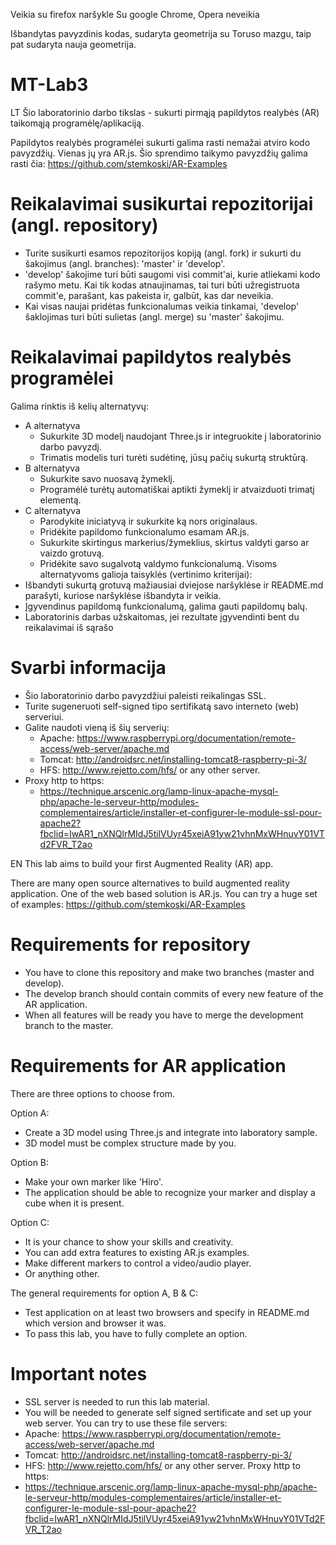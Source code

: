 ﻿
Veikia su firefox naršykle
Su google Chrome, Opera neveikia

Išbandytas pavyzdinis kodas, sudaryta geometrija su Toruso mazgu, taip pat sudaryta nauja geometrija.



# MT-Lab3
LT
Šio laboratorinio darbo tikslas - sukurti pirmąją papildytos realybės (AR) taikomąją programėlę/aplikaciją.

Papildytos realybės programėlei sukurti galima rasti nemažai atviro kodo pavyzdžių. Vienas jų yra AR.js. Šio sprendimo taikymo pavyzdžių galima rasti čia: https://github.com/stemkoski/AR-Examples

# Reikalavimai susikurtai repozitorijai (angl. repository)
  - Turite susikurti esamos repozitorijos kopiją (angl. fork) ir sukurti du šakojimus (angl. branches): 'master' ir 'develop'.
  - 'develop' šakojime turi būti saugomi visi commit'ai, kurie atliekami kodo rašymo metu. Kai tik kodas atnaujinamas, tai turi būti užregistruota commit'e, parašant, kas pakeista ir, galbūt, kas dar neveikia.
  - Kai visas naujai pridėtas funkcionalumas veikia tinkamai, 'develop' šaklojimas turi būti sulietas (angl. merge) su 'master' šakojimu.
  
# Reikalavimai papildytos realybės programėlei
Galima rinktis iš kelių alternatyvų:
  - A alternatyva
    - Sukurkite 3D modelį naudojant Three.js ir integruokite į laboratorinio darbo pavyzdį.
    - Trimatis modelis turi turėti sudėtinę, jūsų pačių sukurtą struktūrą.
  - B alternatyva
    - Sukurkite savo nuosavą žymeklį.
    - Programėlė turėtų automatiškai aptikti žymeklį ir atvaizduoti trimatį elementą.
  - C alternatyva
    - Parodykite iniciatyvą ir sukurkite ką nors originalaus.
    - Pridėkite papildomo funkcionalumo esamam AR.js.
    - Sukurkite skirtingus markerius/žymeklius, skirtus valdyti garso ar vaizdo grotuvą.
    - Pridėkite savo sugalvotą valdymo funkcionalumą.
Visoms alternatyvoms galioja taisyklės (vertinimo kriterijai):
  - Išbandyti sukurtą grotuvą mažiausiai dviejose naršyklėse ir README.md parašyti, kuriose naršyklėse išbandyta ir veikia.
  - Įgyvendinus papildomą funkcionalumą, galima gauti papildomų balų.
  - Laboratorinis darbas užskaitomas, jei rezultate įgyvendinti bent du reikalavimai iš sąrašo  

# Svarbi informacija
  - Šio laboratorinio darbo pavyzdžiui paleisti reikalingas SSL.
  - Turite sugeneruoti self-signed tipo sertifikatą savo interneto (web) serveriui. 
  - Galite naudoti vieną iš šių serverių:  
    - Apache: https://www.raspberrypi.org/documentation/remote-access/web-server/apache.md 
    - Tomcat: http://androidsrc.net/installing-tomcat8-raspberry-pi-3/ 
    - HFS: http://www.rejetto.com/hfs/ or any other server.
  - Proxy http to https:
    - https://technique.arscenic.org/lamp-linux-apache-mysql-php/apache-le-serveur-http/modules-complementaires/article/installer-et-configurer-le-module-ssl-pour-apache2?fbclid=IwAR1_nXNQlrMIdJ5tilVUyr45xeiA91yw21vhnMxWHnuvY01VTd2FVR_T2ao  

EN
This lab aims to build your first Augmented Reality (AR) app.

There are many open source alternatives to build augmented reality application. One of the web based solution is AR.js. You can try a huge set of examples: 
https://github.com/stemkoski/AR-Examples

# Requirements for repository
  - You have to clone this repository and make two branches (master and develop).
  - The develop branch should contain commits of every new feature of the AR application.
  - When all features will be ready you have to merge the development branch to the master.

# Requirements for AR application
There are three options to choose from. 

Option A:
  - Create a 3D model using Three.js and integrate into laboratory sample. 
  - 3D model must be complex structure made by you.

Option B:
  - Make your own marker like 'Hiro'.
  - The application should be able to recognize your marker and display a cube when it is present.

Option C:
  - It is your chance to show your skills and creativity.
  - You can add extra features to existing AR.js examples.
  - Make different markers to control a video/audio player.
  - Or anything other.
  
The general requirements for option A, B & C:
  - Test application on at least two browsers and specify in README.md which version and browser it was.
  - To pass this lab, you have to fully complete an option.  
  
# Important notes
  - SSL server is needed to run this lab material.
  - You will be needed to generate self signed sertificate and set up your web server. 
You can try to use these file servers:  
  - Apache: https://www.raspberrypi.org/documentation/remote-access/web-server/apache.md 
  - Tomcat: http://androidsrc.net/installing-tomcat8-raspberry-pi-3/ 
  - HFS: http://www.rejetto.com/hfs/ or any other server.
Proxy http to https:
  - https://technique.arscenic.org/lamp-linux-apache-mysql-php/apache-le-serveur-http/modules-complementaires/article/installer-et-configurer-le-module-ssl-pour-apache2?fbclid=IwAR1_nXNQlrMIdJ5tilVUyr45xeiA91yw21vhnMxWHnuvY01VTd2FVR_T2ao  
